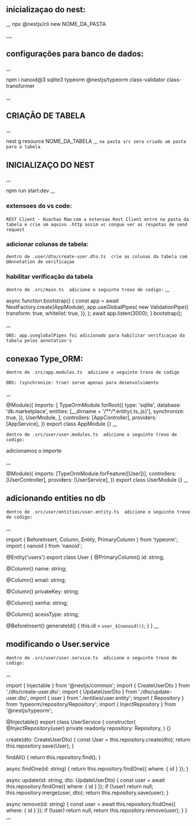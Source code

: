 ## inicializaçao do nest:

,,,
npx @nestjs/cli new NOME_DA_PASTA

,,,,

## configurações para banco de dados:

,,,

npm i nanoid@3 sqlite3 typeorm @nestjs/typeorm class-validator class-transformer

,,,

## CRIAÇÃO DE TABELA 

,,,

nest g resource NOME_DA_TABELA
,,,
`na pasta src sera criado um pasta para a tabela`
## INICIALIZAÇO DO NEST

,,,

npm run start:dev
,,,

### extensoes do vs code:

`REST Client - Huachao Mao`
`com a extensao Rest Client entre na pasta da tabela e crie um aquivo .http assim vc congue ver as respotas de send request  `

### adicionar colunas de tabela:

`dentro de .user/dto/create-user.dto.ts  crie as colunas da tabela com @Annotation de verificaçao`

### habilitar verificação da tabela 

`dentro de .src/main.ts  adicione o seguinte trexo de codigo:`
,,,

async function bootstrap() {
  const app = await NestFactory.create(AppModule);
  app.useGlobalPipes(
    new ValidationPipe({
      transform: true,
      whitelist: true,
    }),
  );
  await app.listen(3000);
}
bootstrap();

,,,

`OBS: app.useglobalPipes foi adicionado para habilitar verificaçao da tabela pelos annotation's`

## conexao Type_ORM:

`dentro de .src/app.modules.ts  adicione o seguinte trexo de codigo`


`OBS: (synchronize: true) serve apenas para desenvolvimento`

,,,

@Module({
  imports: [
    TypeOrmModule.forRoot({
      type: 'sqlite',
      database: 'db.marketplace',
      entities: [__dirname + '/**/*.entity{.ts,.js}'],
      synchronize: true,
    }),
    UserModule,
  ],
  controllers: [AppController],
  providers: [AppService],
})
export class AppModule {}
,,,


`dentro de .src/user/user.modules.ts  adicione o seguinte trexo de codigo:`

adicionamos o importe

,,,

@Module({
  imports: [TypeOrmModule.forFeature([User])],
  controllers: [UserController],
  providers: [UserService],
})
export class UserModule {}
,,,

## adicionando entities no db

`dentro de .src/user/entities/user.entity.ts  adicione o seguinte trexo de codigo:`

,,,

import { BeforeInsert, Column, Entity, PrimaryColumn } from 'typeorm';
import { nanoid } from 'nanoid';

@Entity('users')
export class User {
  @PrimaryColumn()
  id: string;

  @Column()
  name: string;

  @Column()
  email: string;

  @Column()
  privateKey: string;

  @Column()
  senha: string;

  @Column()
  acessType: string;

  @BeforeInsert()
  generateId() {
    this.id = `user_${nanoid()}`;
  }
}
,,,

## modificando o User.service

`dentro de .src/user/user.service.ts  adicione o seguinte trexo de codigo:`

,,,

import { Injectable } from '@nestjs/common';
import { CreateUserDto } from './dto/create-user.dto';
import { UpdateUserDto } from './dto/update-user.dto';
import { user } from './entities/user.entity';
import { Repository } from 'typeorm/repository/Repository';
import { InjectRepository } from '@nestjs/typeorm';

@Injectable()
export class UserService {
  constructor(
    @InjectRepository(user)
    private readonly repository: Repository<user>,
  ) {}

  create(dto: CreateUserDto) {
    const User = this.repository.create(dto);
    return this.repository.save(User);
  }

  findAll() {
    return this.repository.find();
  }

  async findOne(id: string) {
    return this.repository.findOne({ where: { id } });
  }

  async update(id: string, dto: UpdateUserDto) {
    const user = await this.repository.findOne({ where: { id } });
    if (!user) return null;
    this.repository.merge(user, dto);
    return this.repository.save(user);
  }

  async remove(id: string) {
    const user = await this.repository.findOne({ where: { id } });
    if (!user) return null;
    return this.repository.remove(user);
  }
}
,,,


